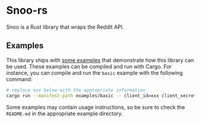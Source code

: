# Snoo-rs

Snoo is a Rust library that wraps the Reddit API.

## Examples

This library ships with [some examples](examples) that demonstrate how this library can be used. These
examples can be compiled and run with Cargo. For instance, you can compile and run the `basic` example with the
following command:

```sh
# replace xxx below with the appropriate information
cargo run --manifest-path examples/basic -- client_id=xxx client_secret=xxx username=xxx password=xxx
```

Some examples may contain usage instructions, so be sure to check the `README.md` in the appropriate example directory.